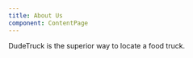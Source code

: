 ```yaml
---
title: About Us
component: ContentPage
---
```

DudeTruck is the superior way to locate a food truck.
